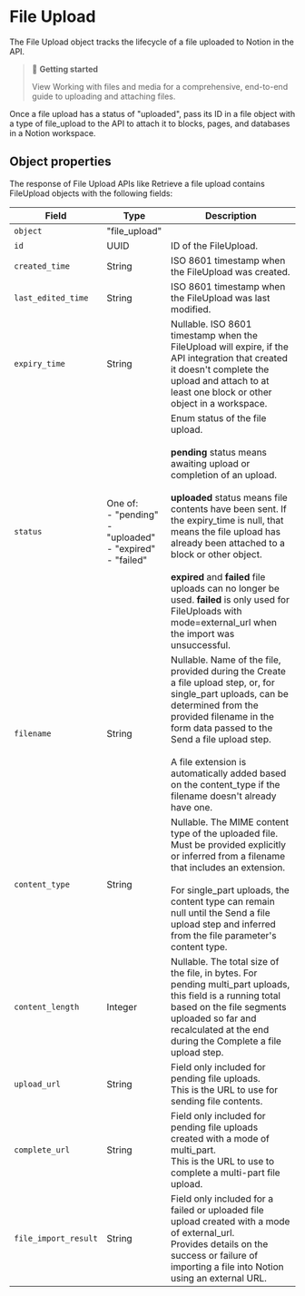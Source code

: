 # File Upload

The File Upload object tracks the lifecycle of a file uploaded to Notion in the API.

> 📘 **Getting started**
>
> View Working with files and media for a comprehensive, end-to-end guide to uploading and attaching files.

Once a file upload has a status of "uploaded", pass its ID in a file object with a type of file_upload to the API to
attach it to blocks, pages, and databases in a Notion workspace.

## Object properties

The response of File Upload APIs like Retrieve a file upload contains FileUpload objects with the following fields:

| Field                | Type                                                                | Description                                                                                                                                                                                                                                                                                                                                                                                                                                                    |
|----------------------|---------------------------------------------------------------------|----------------------------------------------------------------------------------------------------------------------------------------------------------------------------------------------------------------------------------------------------------------------------------------------------------------------------------------------------------------------------------------------------------------------------------------------------------------|
| `object`             | "file_upload"                                                       |                                                                                                                                                                                                                                                                                                                                                                                                                                                                |
| `id`                 | UUID                                                                | ID of the FileUpload.                                                                                                                                                                                                                                                                                                                                                                                                                                          |
| `created_time`       | String                                                              | ISO 8601 timestamp when the FileUpload was created.                                                                                                                                                                                                                                                                                                                                                                                                            |
| `last_edited_time`   | String                                                              | ISO 8601 timestamp when the FileUpload was last modified.                                                                                                                                                                                                                                                                                                                                                                                                      |
| `expiry_time`        | String                                                              | Nullable. ISO 8601 timestamp when the FileUpload will expire, if the API integration that created it doesn't complete the upload and attach to at least one block or other object in a workspace.                                                                                                                                                                                                                                                              |
| `status`             | One of:<br>- "pending"<br>- "uploaded"<br>- "expired"<br>- "failed" | Enum status of the file upload.<br><br>**pending** status means awaiting upload or completion of an upload.<br><br>**uploaded** status means file contents have been sent. If the expiry_time is null, that means the file upload has already been attached to a block or other object.<br><br>**expired** and **failed** file uploads can no longer be used. **failed** is only used for FileUploads with mode=external_url when the import was unsuccessful. |
| `filename`           | String                                                              | Nullable. Name of the file, provided during the Create a file upload step, or, for single_part uploads, can be determined from the provided filename in the form data passed to the Send a file upload step.<br><br>A file extension is automatically added based on the content_type if the filename doesn't already have one.                                                                                                                                |
| `content_type`       | String                                                              | Nullable. The MIME content type of the uploaded file. Must be provided explicitly or inferred from a filename that includes an extension.<br><br>For single_part uploads, the content type can remain null until the Send a file upload step and inferred from the file parameter's content type.                                                                                                                                                              |
| `content_length`     | Integer                                                             | Nullable. The total size of the file, in bytes. For pending multi_part uploads, this field is a running total based on the file segments uploaded so far and recalculated at the end during the Complete a file upload step.                                                                                                                                                                                                                                   |
| `upload_url`         | String                                                              | Field only included for pending file uploads.<br>This is the URL to use for sending file contents.                                                                                                                                                                                                                                                                                                                                                             |
| `complete_url`       | String                                                              | Field only included for pending file uploads created with a mode of multi_part.<br>This is the URL to use to complete a multi-part file upload.                                                                                                                                                                                                                                                                                                                |
| `file_import_result` | String                                                              | Field only included for a failed or uploaded file upload created with a mode of external_url.<br>Provides details on the success or failure of importing a file into Notion using an external URL.                                                                                                                                                                                                                                                             |